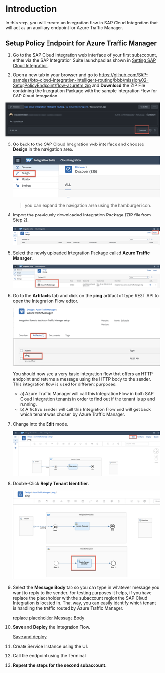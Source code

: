 # Introduction

In this step, you will create an Integration flow in SAP Cloud Integration that will act as an auxiliary endpoint for Azure Traffic Manager. 

## Setup Policy Endpoint for Azure Traffic Manager

1. Go to the SAP Cloud Integration web interface of your first subaccount, either via the SAP Integration Suite launchpad as shown in [Setting SAP Cloud Integration](../01-SetupCloudIntegration/README.md). 

2. Open a new tab in your browser and go to https://github.com/SAP-samples/btp-cloud-integration-intelligent-routing/blob/mission/02-SetupPolicyEndpoint/flow-azuretm.zip and **Download** the ZIP File containing the Integration Package with the sample Integration Flow for SAP Cloud Integration.

![Download Button on GitHub](./images/01.png)

3. Go back to the SAP Cloud Integration web interface and choosse **Design** in the navigation area. 

    ![Navigate to the Design menu](./images/02.png)

    > you can expand the navigation area using the hamburger icon. 

4. Import the previously downloaded Integration Package (ZIP file from Step 2).  

    ![Import content package](./images/03.png)

5. Select the newly uploaded Integration Package called **Azure Traffic Manager**.

    ![Select new integration package](./images/04.png)

6. Go to the **Artifacts** tab and click on the **ping** artifact of type REST API to open the Integration Flow editor. 

    ![Select new integration flow](./images/05.png)

    You should now see a very basic integration flow that offers an HTTP endpoint and returns a message using the HTTP body to the sender. This integration flow is used for different purposes: 

    - a) Azure Traffic Manager will call this Integration Flow in both SAP Cloud Integration tenants in order to find out if the tenant is up and running. 
    - b) A fictive sender will call this Integration Flow and will get back which tenant was chosen by Azure Traffic Manager. 

7. Change into the **Edit** mode. 

    ![changed into edit mode](./images/06.png)

8. Double-Click **Reply Tenant Identifier**.

    ![changed into edit mode](./images/07.png)

9. Select the **Message Body** tab so you can type in whatever message you want to reply to the sender. For testing purposes it helps, if you have replace the placeholder with the subaccount region the SAP Cloud Integration is located in. That way, you can easily identify which tenant is handling the traffic routed by Azure Traffic Manager. 

    [replace placeholder Message Body](./images/08.png)

10. **Save** and **Deploy** the Integration Flow. 

    [Save and deploy](./images/09.png)



11. Create Service Instance using the UI. 

12. Call the endpoint using the Terminal 

13. **Repeat the steps for the second subaccount.**

    






